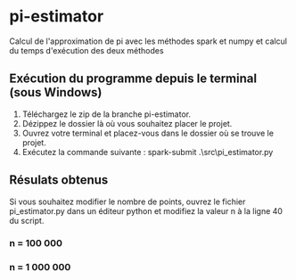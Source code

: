 # pi-estimator
Calcul de l'approximation de pi avec les méthodes spark et numpy et calcul du temps d'exécution des deux méthodes

## Exécution du programme depuis le terminal (sous Windows)
  1) Téléchargez le zip de la branche pi-estimator.
  2) Dézippez le dossier là où vous souhaitez placer le projet.
  3) Ouvrez votre terminal et placez-vous dans le dossier où se trouve le projet.
  4) Exécutez la commande suivante : spark-submit .\src\pi_estimator.py

## Résulats obtenus
Si vous souhaitez modifier le nombre de points, ouvrez le fichier pi_estimator.py dans un éditeur python et modifiez la valeur n à la ligne 40 du script.

### n = 100 000

### n = 1 000 000
